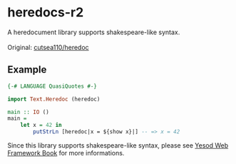 # heredocs-r2
A heredocument library supports shakespeare-like syntax.
<br><br>
Original: [cutsea110/heredoc](https://github.com/cutsea110/heredoc)

## Example
```haskell
{-# LANGUAGE QuasiQuotes #-}

import Text.Heredoc (heredoc)

main :: IO ()
main =
    let x = 42 in
        putStrLn [heredoc|x = ${show x}|] -- => x = 42
```

Since this library supports shakespeare-like syntax, please see [Yesod Web Framework Book](https://www.yesodweb.com/book/shakespearean-templates) for more informations.
